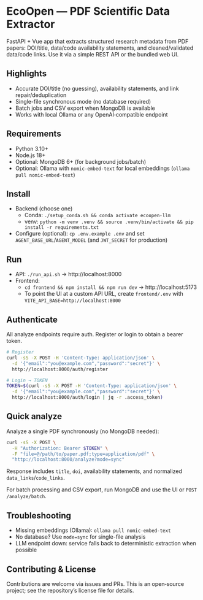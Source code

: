 # EcoOpen — PDF Scientific Data Extractor

FastAPI + Vue app that extracts structured research metadata from PDF papers: DOI/title, data/code availability statements, and cleaned/validated data/code links. Use it via a simple REST API or the bundled web UI.

## Highlights
- Accurate DOI/title (no guessing), availability statements, and link repair/deduplication
- Single-file synchronous mode (no database required)
- Batch jobs and CSV export when MongoDB is available
- Works with local Ollama or any OpenAI‑compatible endpoint

## Requirements
- Python 3.10+
- Node.js 18+
- Optional: MongoDB 6+ (for background jobs/batch)
- Optional: Ollama with `nomic-embed-text` for local embeddings (`ollama pull nomic-embed-text`)

## Install
- Backend (choose one)
  - Conda: `./setup_conda.sh && conda activate ecoopen-llm`
  - venv: `python -m venv .venv && source .venv/bin/activate && pip install -r requirements.txt`
- Configure (optional): `cp .env.example .env` and set `AGENT_BASE_URL`/`AGENT_MODEL` (and `JWT_SECRET` for production)

## Run
- API: `./run_api.sh` → http://localhost:8000
- Frontend:
  - `cd frontend && npm install && npm run dev` → http://localhost:5173
  - To point the UI at a custom API URL, create `frontend/.env` with `VITE_API_BASE=http://localhost:8000`

## Authenticate
All analyze endpoints require auth. Register or login to obtain a bearer token.

```bash
# Register
curl -sS -X POST -H 'Content-Type: application/json' \
  -d '{"email":"you@example.com","password":"secret"}' \
  http://localhost:8000/auth/register

# Login → TOKEN
TOKEN=$(curl -sS -X POST -H 'Content-Type: application/json' \
  -d '{"email":"you@example.com","password":"secret"}' \
  http://localhost:8000/auth/login | jq -r .access_token)
```

## Quick analyze
Analyze a single PDF synchronously (no MongoDB needed):

```bash
curl -sS -X POST \
  -H "Authorization: Bearer $TOKEN" \
  -F "file=@/path/to/paper.pdf;type=application/pdf" \
  "http://localhost:8000/analyze?mode=sync"
```

Response includes `title`, `doi`, availability statements, and normalized `data_links`/`code_links`.

For batch processing and CSV export, run MongoDB and use the UI or `POST /analyze/batch`.

## Troubleshooting
- Missing embeddings (Ollama): `ollama pull nomic-embed-text`
- No database? Use `mode=sync` for single-file analysis
- LLM endpoint down: service falls back to deterministic extraction when possible

## Contributing & License
Contributions are welcome via issues and PRs. This is an open‑source project; see the repository’s license file for details.
